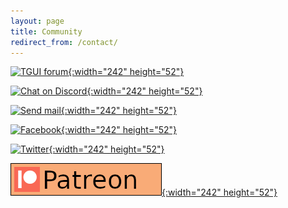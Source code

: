 ```yaml
---
layout: page
title: Community
redirect_from: /contact/
---
```


[![TGUI forum](/resources/ButtonForum.png){:width="242" height="52"}](https://forum.tgui.eu)

[![Chat on Discord](/resources/ButtonDiscord.png){:width="242" height="52"}](https://discord.gg/Msf4vyx)

[![Send mail](/resources/ButtonMail.png){:width="242" height="52"}](mailto:vdv_b@tgui.eu)

[![Facebook](/resources/ButtonFacebook.png){:width="242" height="52"}](https://www.facebook.com/TexusGUI)

[![Twitter](/resources/ButtonTwitter.png){:width="242" height="52"}](https://twitter.com/TexusGUI)

[![Patreon](/resources/ButtonPatreon.png){:width="242" height="52"}](https://www.patreon.com/tgui)
